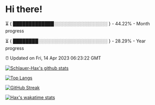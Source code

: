 # Hi there!

⏳ { █████████████░░░░░░░░░░░░░░░░░ } - 44.22% - Month progress

⏳ { ████████░░░░░░░░░░░░░░░░░░░░░░ } - 28.29% - Year progress

⏰ Updated on Fri, 14 Apr 2023 06:23:22 GMT


[![Schlauer-Hax's github stats](https://github-readme-stats.vercel.app/api?username=Schlauer-Hax&show_icons=true&theme=dark&count_private=true)](https://github.com/Schlauer-Hax)


[![Top Langs](https://github-readme-stats.vercel.app/api/top-langs/?username=Schlauer-Hax&layout=compact&theme=dark)](https://github.com/Schlauer-Hax?tab=repositories)

[![GitHub Streak](https://streak-stats.demolab.com?user=Schlauer-Hax&theme=dark)](https://git.io/streak-stats)

[![Hax's wakatime stats](https://github-readme-stats.vercel.app/api/wakatime?username=Hax&theme=dark)](https://wakatime.com/@Hax)

